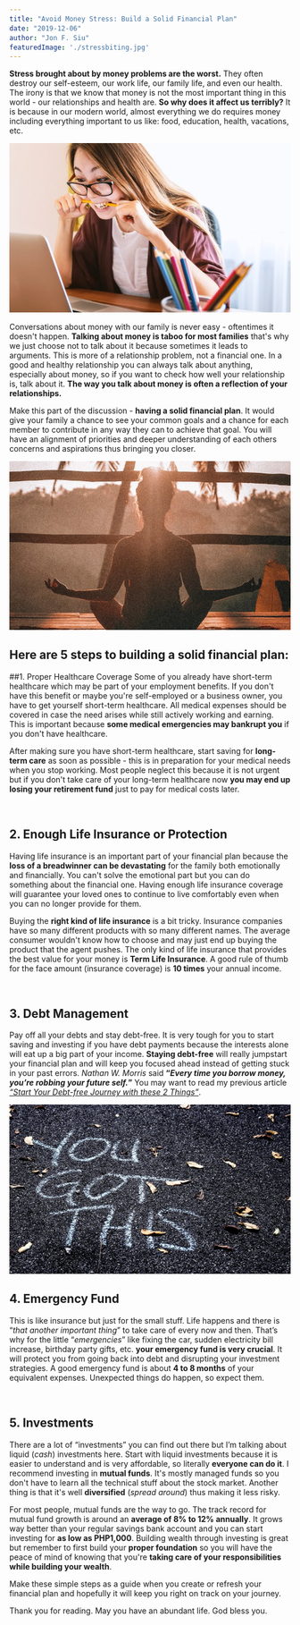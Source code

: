 ```yaml
---
title: "Avoid Money Stress: Build a Solid Financial Plan"
date: "2019-12-06"
author: "Jon F. Siu"
featuredImage: './stressbiting.jpg'
---
```


**Stress brought about by money problems are the worst.**  They often destroy our self-esteem, our work life, our family life, and even our health.  The irony is that we know that money is not the most important thing in this world - our relationships and health are.  **So why does it affect us terribly?**  It is because in our modern world, almost everything we do requires money including everything important to us like: food, education, health, vacations, etc. 

![stress](./stressbiting.jpg)

Conversations about money with our family is never easy - oftentimes it doesn't happen.  **Talking about money is taboo for most families** that's why we just choose not to talk about it because sometimes it leads to arguments.  This is more of a relationship problem, not a financial one.  In a good and healthy relationship you can always talk about anything, especially about money, so if you want to check how well your relationship is, talk about it.  **The way you talk about money is often a reflection of your relationships.**

Make this part of the discussion - **having a solid financial plan**.  It would give your family a chance to see your common goals and a chance for each member to contribute in any way they can to achieve that goal.  You will have an alignment of priorities and deeper understanding of each others concerns and aspirations thus bringing you closer.

![yoga](./yogamediate.jpg)

## Here are 5 steps to building a solid financial plan:

##1. Proper Healthcare Coverage
Some of you already have short-term healthcare which may be part of your employment benefits.  If you don't have this benefit or maybe you're self-employed or a business owner, you have to get yourself short-term healthcare.  All medical expenses should be covered in case the need arises while still actively working and earning.  This is important because **some medical emergencies may bankrupt you** if you don't have healthcare.

After making sure you have short-term healthcare, start saving for **long-term care** as soon as possible - this is in preparation for your medical needs when you stop working.  Most people neglect this because it is not urgent but if you don't take care of your long-term healthcare now **you may end up losing your retirement fund** just to pay for medical costs later.

<br>

## 2. Enough Life Insurance or Protection
Having life insurance is an important part of your financial plan because the **loss of a breadwinner can be devastating** for the family both emotionally and financially.  You can't solve the emotional part but you can do something about the financial one.  Having enough life insurance coverage will guarantee your loved ones to continue to live comfortably even when you can no longer provide for them.

Buying the **right kind of life insurance** is a bit tricky.  Insurance companies have so many different products with so many different names.  The average consumer wouldn't know how to choose and may just end up buying the product that the agent pushes.  The only kind of life insurance that provides the best value for your money is **Term Life Insurance**.  A good rule of thumb for the face amount (insurance coverage) is **10 times** your annual income.

<br>

## 3. Debt Management
Pay off all your debts and stay debt-free.  It is very tough for you to start saving and investing if you have debt payments because the interests alone will eat up a big part of your income.  **Staying debt-free** will really jumpstart your financial plan and will keep you focused ahead instead of getting stuck in your past errors.  *Nathan W. Morris* said **“*Every time you borrow money, you’re robbing your future self.*”**  You may want to read my previous article [*“Start Your Debt-free Journey with these 2 Things”*](https://www.imgchannel.com/blog/start-your-debt-free-journey-with-these-2-things).

![you got this](./yougotthisonstreet.jpg)
<br>

## 4. Emergency Fund
This is like insurance but just for the small stuff.  Life happens and there is “*that another important thing*” to take care of every now and then.  That’s why for the little “*emergencies*” like fixing the car, sudden electricity bill increase, birthday party gifts, etc. **your emergency fund is very crucial**.  It will protect you from going back into debt and disrupting your investment strategies.  A good emergency fund is about **4 to 8 months** of your equivalent expenses.  Unexpected things do happen, so expect them.

<br>

## 5. Investments
There are a lot of “investments” you can find out there but I’m talking about liquid (*cash*) investments here.  Start with liquid investments because it is easier to understand and is very affordable, so literally **everyone can do it**.  I recommend investing in **mutual funds**.  It's mostly managed funds so you don't have to learn all the technical stuff about the stock market.  Another thing is that it's well **diversified** (*spread around*) thus making it less risky.

For most people, mutual funds are the way to go. The track record for mutual fund growth is around an **average of 8% to 12% annually**.  It grows way better than your regular savings bank account and you can start investing for **as low as PHP1,000**.  Building wealth through investing is great but remember to first build your **proper foundation** so you will have the peace of mind of knowing that you're **taking care of your responsibilities while building your wealth**.

Make these simple steps as a guide when you create or refresh your financial plan and hopefully it will keep you right on track on your journey. 

Thank you for reading.
May you have an abundant life.  God bless you.
